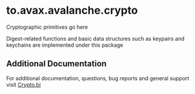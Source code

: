 # to.avax.avalanche.crypto

Cryptographic primitives go here

Digest-related functions and basic data structures such as keypairs and keychains are implemented under this package

## Additional Documentation

For additional documentation, questions, bug reports and general support visit [Crypto.bi](https://crypto.bi/forum/)
